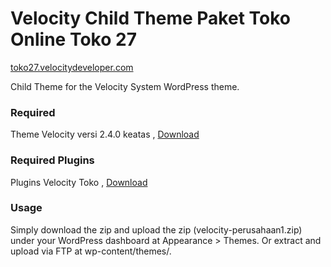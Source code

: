 Velocity Child Theme Paket Toko Online Toko 27
=================
[toko27.velocitydeveloper.com](https://www.toko27.velocitydeveloper.com/)

Child Theme for the Velocity System WordPress theme.

### Required
Theme Velocity versi 2.4.0 keatas , [Download](https://github.com/VelocityDeveloper/velocity/releases/download/v2.4.0/velocity.zip)

### Required Plugins
Plugins Velocity Toko , [Download](https://github.com/VelocityDeveloper/velocity-toko/releases)

### Usage
Simply download the zip and upload the zip (velocity-perusahaan1.zip) under your WordPress dashboard at Appearance > Themes. Or extract and upload via FTP at wp-content/themes/.

